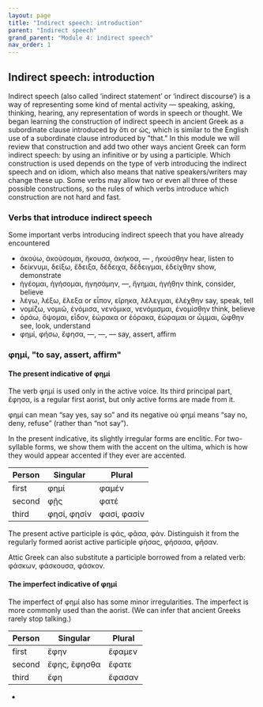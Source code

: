 ```yaml
---
layout: page
title: "Indirect speech: introduction"
parent: "Indirect speech"
grand_parent: "Module 4: indirect speech"
nav_order: 1
---
```


## Indirect speech: introduction


Indirect speech (also called ‘indirect statement’ or ‘indirect discourse’) is a way of representing some kind of mental activity — speaking, asking, thinking, hearing, any representation of words in speech or thought. We began learning the construction of indirect speech in ancient Greek as a subordinate clause introduced by ὅτι or ὡς, which is similar to the English use of a subordinate clause introduced by "that." In this module we will review that construction and add two other ways ancient Greek can form indirect speech: by using an infinitive or by using a participle. Which construction is used depends on the type of verb introducing the indirect speech and on idiom, which also means that native speakers/writers may change these up. Some verbs may allow two or even all three of these possible constructions, so the rules of which verbs introduce which construction are not hard and fast.

### Verbs that introduce indirect speech

Some important verbs introducing indirect speech that you have already encountered

- ἀκούω, ἀκούσομαι, ἤκουσα, ἀκήκοα, — , ἠκούσθην  hear, listen to
- δείκνυμι, δείξω, ἔδειξα, δέδειχα, δέδειγμαι, ἐδείχθην show, demonstrate
- ἡγέομαι, ἡγήσομαι, ἡγησάμην, —, ἥγημαι, ἡγήθην  think, consider, believe
- λέγω, λέξω, ἔλεξα or εἶπον, εἴρηκα, λέλεγμαι, ἐλέχθην  say, speak, tell
- νομίζω, νομιῶ, ἐνόμισα, νενόμικα, νενόμισμαι, ἐνομίσθην  think, believe
- ὁράω, ὄψομαι, εἶδον, ἑώρακα or ἑόρακα, ἑώραμαι or ὦμμαι, ὤφθην  see, look, understand
- φημί, φήσω, ἔφησα, —, —, —  say, assert, affirm

### φημί, "to say, assert, affirm"

#### The present indicative of φημί

The verb φημί is used only in the active voice. Its third principal part, ἔφησα, is a regular first aorist, but only active forms are made from it. 

φημί can mean “say yes, say so” and its negative οὐ φημί means “say no, deny, refuse” (rather than “not say”).

In the present indicative, its slightly irregular forms are enclitic. For two-syllable forms, we show them with the accent on the ultima, which is how they would appear accented if they ever are accented.

| Person | Singular | Plural |
| --- | --- | --- |
| first | φημί |  φαμέν |
| second |φῇς |  φατέ |
| third |φησί, φησίν | φασί, φασίν |

The present active participle is φάς, φᾶσα, φάν. Distinguish it  from the regularly formed aorist active participle φήσας, φήσασα, φῆσαν.

Attic Greek can also substitute a participle borrowed from a related verb: φάσκων, φάσκουσα, φάσκον.

#### The imperfect indicative of φημί

The imperfect of φημί also has some minor irregularities. The imperfect is more commonly used than the aorist. (We can infer that ancient Greeks rarely stop talking.)

| Person | Singular | Plural |
| --- | --- | --- |
| first |ἔφην | ἔφαμεν |
| second |ἔφης, ἔφησθα | ἔφατε |
| third |ἔφη | ἔφασαν |


- 

